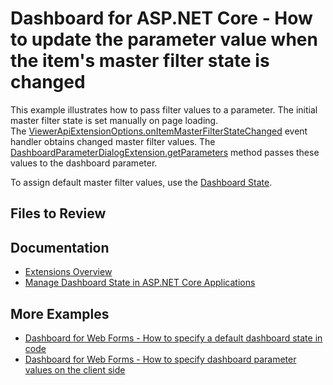 # Dashboard for ASP.NET Core - How to update the parameter value when the item's master filter state is changed

This example illustrates how to pass filter values to a parameter. The initial master filter state is set manually on page loading. The [ViewerApiExtensionOptions.onItemMasterFilterStateChanged](https://docs.devexpress.com/Dashboard/js-DevExpress.Dashboard.ViewerApiExtensionOptions?p=netframework#js_devexpress_dashboard_viewerapiextensionoptions_onitemmasterfilterstatechanged) event handler obtains changed master filter values. The [DashboardParameterDialogExtension.getParameters](https://docs.devexpress.com/Dashboard/js-DevExpress.Dashboard.DashboardParameterDialogExtension?p=netframework#js_devexpress_dashboard_dashboardparameterdialogextension_getparameters) method passes these values to the dashboard parameter. 

To assign default master filter values, use the [Dashboard State](https://docs.devexpress.com/Dashboard/118733/web-dashboard/aspnet-web-forms-dashboard-control/manage-dashboard-state).

## Files to Review

## Documentation

- [Extensions Overview](https://docs.devexpress.com/Dashboard/117543/web-dashboard/ui-elements-and-customization/extensions-overview)
- [Manage Dashboard State in ASP.NET Core Applications](hhttps://docs.devexpress.com/Dashboard/119997/web-dashboard/aspnet-core-dashboard-control/manage-dashboard-state)

## More Examples

- [Dashboard for Web Forms - How to specify a default dashboard state in code](https://github.com/DevExpress-Examples/web-forms-dashboard-specify-default-dashboard-state-in-code)
- [Dashboard for Web Forms - How to specify dashboard parameter values on the client side](https://github.com/DevExpress-Examples/aspxdashboard-how-to-specify-dashboard-parameter-values-on-the-client-side-t495684)
